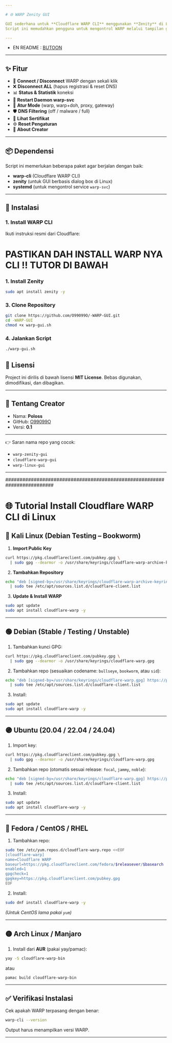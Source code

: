 ```yaml
---

# 🌐 WARP Zenity GUI

GUI sederhana untuk **Cloudflare WARP CLI** menggunakan **Zenity** di Linux.
Script ini memudahkan pengguna untuk mengontrol WARP melalui tampilan grafis tanpa perlu mengetik perintah di terminal.

---
```


* EN README : [BUTOON](https://github.com/O99099O/-WARP-GUI/blob/main/README_EN.md)

---
## ✨ Fitur

* 🔌 **Connect / Disconnect** WARP dengan sekali klik
* ❌ **Disconnect ALL** (hapus registrasi & reset DNS)
* 📊 **Status & Statistik** koneksi
* 🔄 **Restart Daemon warp-svc**
* 🔐 **Atur Mode** (warp, warp+doh, proxy, gateway)
* 🛡️ **DNS Filtering** (off / malware / full)
* 📜 **Lihat Sertifikat**
* ⚙️ **Reset Pengaturan**
* 👤 **About Creator**

---

## 📦 Dependensi

Script ini memerlukan beberapa paket agar berjalan dengan baik:

* **warp-cli** (Cloudflare WARP CLI)
* **zenity** (untuk GUI berbasis dialog box di Linux)
* **systemd** (untuk mengontrol service `warp-svc`)

---

## 🚀 Instalasi

### 1. Install WARP CLI

Ikuti instruksi resmi dari Cloudflare:

# PASTIKAN DAH INSTALL WARP NYA CLI !! TUTOR DI BAWAH

### 1. Install Zenity

```bash
sudo apt install zenity -y
```

### 3. Clone Repository

```bash
git clone https://github.com/O99099O/-WARP-GUI.git
cd -WARP-GUI
chmod +x warp-gui.sh
```

### 4. Jalankan Script

```bash
./warp-gui.sh
```

## 📜 Lisensi

Project ini dirilis di bawah lisensi **MIT License**.
Bebas digunakan, dimodifikasi, dan dibagikan.

---

## 👤 Tentang Creator

* Nama: **Poloss**
* GitHub: [O99099O](https://github.com/O99099O)
* Versi: **0.1**

---

👉 Saran nama repo yang cocok:

* `warp-zenity-gui`
* `cloudflare-warp-gui`
* `warp-linux-gui`

---


#########################################################################
# 🌐 Tutorial Install Cloudflare WARP CLI di Linux

## 🔴 Kali Linux (Debian Testing – Bookworm)

1. **Import Public Key**

```bash
curl https://pkg.cloudflareclient.com/pubkey.gpg \
  | sudo gpg --dearmor -o /usr/share/keyrings/cloudflare-warp-archive-keyring.gpg
```

2. **Tambahkan Repository**

```bash
echo "deb [signed-by=/usr/share/keyrings/cloudflare-warp-archive-keyring.gpg] https://pkg.cloudflareclient.com/ bookworm main" \
  | sudo tee /etc/apt/sources.list.d/cloudflare-client.list
```

3. **Update & Install WARP**

```bash
sudo apt update
sudo apt install cloudflare-warp -y
```

---

## 🟢 Debian (Stable / Testing / Unstable)

1. Tambahkan kunci GPG:

```bash
curl https://pkg.cloudflareclient.com/pubkey.gpg \
  | sudo gpg --dearmor -o /usr/share/keyrings/cloudflare-warp.gpg
```

2. Tambahkan repo (sesuaikan codename: `bullseye`, `bookworm`, atau `sid`):

```bash
echo "deb [signed-by=/usr/share/keyrings/cloudflare-warp.gpg] https://pkg.cloudflareclient.com/ $(lsb_release -cs) main" \
  | sudo tee /etc/apt/sources.list.d/cloudflare-client.list
```

3. Install:

```bash
sudo apt update
sudo apt install cloudflare-warp -y
```

---

## 🟣 Ubuntu (20.04 / 22.04 / 24.04)

1. Import key:

```bash
curl https://pkg.cloudflareclient.com/pubkey.gpg \
  | sudo gpg --dearmor -o /usr/share/keyrings/cloudflare-warp.gpg
```

2. Tambahkan repo (otomatis sesuai release: `focal`, `jammy`, `noble`):

```bash
echo "deb [signed-by=/usr/share/keyrings/cloudflare-warp.gpg] https://pkg.cloudflareclient.com/ $(lsb_release -cs) main" \
  | sudo tee /etc/apt/sources.list.d/cloudflare-client.list
```

3. Install:

```bash
sudo apt update
sudo apt install cloudflare-warp -y
```

---

## 🔵 Fedora / CentOS / RHEL

1. Tambahkan repo:

```bash
sudo tee /etc/yum.repos.d/cloudflare-warp.repo <<EOF
[cloudflare-warp]
name=Cloudflare WARP
baseurl=https://pkg.cloudflareclient.com/fedora/$releasever/$basearch
enabled=1
gpgcheck=1
gpgkey=https://pkg.cloudflareclient.com/pubkey.gpg
EOF
```

2. Install:

```bash
sudo dnf install cloudflare-warp -y
```

*(Untuk CentOS lama pakai `yum`)*

---

## 🟡 Arch Linux / Manjaro

1. Install dari **AUR** (pakai yay/pamac):

```bash
yay -S cloudflare-warp-bin
```

atau

```bash
pamac build cloudflare-warp-bin
```

---

## ✅ Verifikasi Instalasi

Cek apakah WARP terpasang dengan benar:

```bash
warp-cli --version
```

Output harus menampilkan versi WARP.

---
